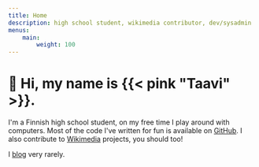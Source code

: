 ```yaml
---
title: Home
description: high school student, wikimedia contributor, dev/sysadmin
menus:
    main:
        weight: 100
---
```


# 👋 Hi, my name is {{< pink "Taavi" >}}.

I'm a Finnish high school student, on my free time I play around with computers.
Most of the code I've written for fun is available on [GitHub](https://github.com/supertassu).
I also contribute to [Wikimedia](https://wikimedia.org) projects, you should too!

I [blog](/posts) very rarely.
